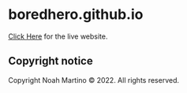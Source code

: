 # boredhero.github.io

[Click Here](https://boredhero.github.io/) for the live website.

## Copyright notice

Copyright Noah Martino © 2022. All rights reserved.